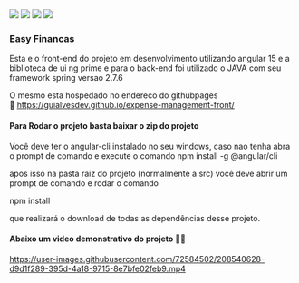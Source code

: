 
<div>
<img src="https://img.shields.io/badge/Angular-DD0031?style=for-the-badge&logo=angular&logoColor=white"/>
<img src="https://img.shields.io/badge/vscode-%2300f.svg?style=for-the-badge&logo=mysql&logoColor=white"/>
<img src="https://img.shields.io/badge/Microsoft_Azure-0089D6?style=for-the-badge&logo=microsoft-azure&logoColor=white"/>
<img src="https://img.shields.io/badge/TypeScript-007ACC?style=for-the-badge&logo=typescript&logoColor=white"/>
</div>

<h3>Easy Financas</h3>

Esta e o front-end do projeto em desenvolvimento utilizando angular 15 e a biblioteca de ui ng prime
e para o back-end foi utilizado o JAVA com seu framework spring versao 2.7.6


O mesmo esta hospedado no endereco do githubpages <br> 🚀
https://guialvesdev.github.io/expense-management-front/


<h4>Para Rodar o projeto basta baixar o zip do projeto</h4>

Você deve ter o angular-cli instalado no seu windows, caso nao tenha abra o prompt de comando e execute o comando
npm install -g @angular/cli <p>
apos isso na pasta raiz do projeto (normalmente a src) você deve abrir um prompt de comando e rodar o comando <p>
npm install <p>
que realizará o download de todas as dependências desse projeto.

<h4>Abaixo um video demonstrativo do projeto  🧑‍🚀 </h4>










https://user-images.githubusercontent.com/72584502/208540628-d9d1f289-395d-4a18-9715-8e7bfe02feb9.mp4



  





